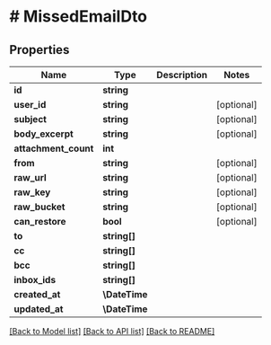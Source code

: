 # # MissedEmailDto

## Properties

Name | Type | Description | Notes
------------ | ------------- | ------------- | -------------
**id** | **string** |  |
**user_id** | **string** |  | [optional]
**subject** | **string** |  | [optional]
**body_excerpt** | **string** |  | [optional]
**attachment_count** | **int** |  |
**from** | **string** |  | [optional]
**raw_url** | **string** |  | [optional]
**raw_key** | **string** |  | [optional]
**raw_bucket** | **string** |  | [optional]
**can_restore** | **bool** |  | [optional]
**to** | **string[]** |  |
**cc** | **string[]** |  |
**bcc** | **string[]** |  |
**inbox_ids** | **string[]** |  |
**created_at** | **\DateTime** |  |
**updated_at** | **\DateTime** |  |

[[Back to Model list]](../../README#models) [[Back to API list]](../../README#endpoints) [[Back to README]](../../README)
